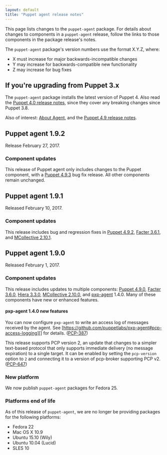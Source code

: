 ```yaml
---
layout: default
title: "Puppet agent release notes"
---
```


[Puppet 4.9.0]: /puppet/4.9/release_notes.html#puppet-490
[Puppet 4.9.2]: /puppet/4.9/release_notes.html#puppet-492
[Puppet 4.9.3]: /puppet/4.9/release_notes.html#puppet-493


[Facter 3.6.0]: /facter/3.6/release_notes.html#facter-360
[Facter 3.6.1]: /facter/3.6/release_notes.html#facter-361


[Hiera 3.3.0]: /hiera/3.3/release_notes.html#hiera-330

[MCollective 2.10.0]: /mcollective/releasenotes.html#2_10_0
[MCollective 2.10.1]: /mcollective/releasenotes.html#2_10_1

[pxp-agent]: https://github.com/puppetlabs/pxp-agent

[security]: /security/index.html


This page lists changes to the `puppet-agent` package. For details about changes to components in a `puppet-agent` release, follow the links to those components in the package release's notes.

The `puppet-agent` package's version numbers use the format X.Y.Z, where:

* X must increase for major backwards-incompatible changes
* Y may increase for backwards-compatible new functionality
* Z may increase for bug fixes

## If you're upgrading from Puppet 3.x

The `puppet-agent` package installs the latest version of Puppet 4. Also read the [Puppet 4.0 release notes](/puppet/4.0/reference/release_notes.html), since they cover any breaking changes since Puppet 3.8.

Also of interest: [About Agent](./about_agent.html), and the [Puppet 4.9 release notes](./release_notes.html).

## Puppet agent 1.9.2

Release February 27, 2017.

### Component updates

This release of Puppet agent only includes changes to the Puppet component, with a [Puppet 4.9.3][] bug fix release. All other components remain unchanged.

## Puppet agent 1.9.1 

Released February 10, 2017.

### Component updates

This release includes bug and regression fixes in [Puppet 4.9.2][], [Facter 3.6.1][], and [MCollective 2.10.1][].

## Puppet agent 1.9.0

Released February 1, 2017. 

### Component updates

This release includes updates to multiple components: [Puppet 4.9.0][], [Facter 3.6.0][], [Hiera 3.3.0][], [MCollective 2.10.0][], and [pxp-agent][] 1.4.0. Many of these components have new or enhanced features.

#### pxp-agent 1.4.0 new features

You can now configure `pxp-agent` to write an access log of messages received by the agent. See [https://github.com/puppetlabs/pxp-agent#pcp-access-logging][] for details. ([PCP-387](https://tickets.puppetlabs.com/browse/PCP-387))

This release supports PCP version 2, an update that changes to a simpler text-based protocol that only supports immediate delivery (no message expiration) to a single target. It can be enabled by setting the `pcp-version` option to `2` and connecting it to a version of pcp-broker supporting PCP v2. ([PCP-647](https://tickets.puppetlabs.com/browse/PCP-647))

### New platform

We now publish `puppet-agent` packages for Fedora 25.

### Platforms end of life

As of this release of `puppet-agent`, we are no longer be providing packages for the following platforms:

* Fedora 22
* Mac OS X 10.9
* Ubuntu 15.10 (Wily)
* Ubuntu 10.04 (Lucid)
* SLES 10